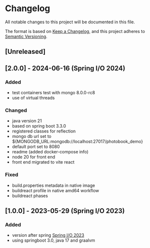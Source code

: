 # Changelog

All notable changes to this project will be documented in this file.

The format is based on [Keep a Changelog](https://keepachangelog.com/en/1.1.0/),
and this project adheres to [Semantic Versioning](https://semver.org/spec/v2.0.0.html).

## [Unreleased]

## [2.0.0] - 2024-06-16 (Spring I/O 2024)

### Added

- test containers test with mongo 8.0.0-rc8
- use of virtual threads

### Changed

- java version 21
- based on spring boot 3.3.0
- registered classes for reflection
- mongo db url set to ${MONGODB_URL:mongodb://localhost:27017/photobook_demo}
- default port set to 8080
- readme (added docker-compose info)
- node 20 for front end
- front end migrated to vite react

### Fixed

- build.properties metadata in native image
- buildreact profile in native amd64 workflow
- buildreact phases

## [1.0.0] - 2023-05-29 (Spring I/O 2023)

### Added

- version after spring [Spring I/O 2023](https://2023.springio.net/)
- using springboot 3.0, java 17 and graalvm
